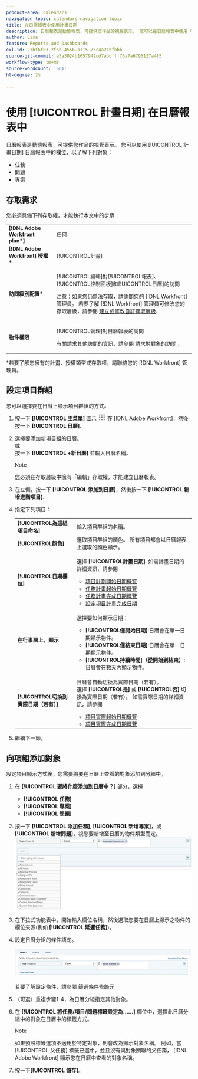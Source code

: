 ```yaml
---
product-area: calendars
navigation-topic: calendars-navigation-topic
title: 在日曆報表中使用計畫日期
description: 日曆報表是動態報表，可提供您作品的視覺表示。 您可以在日曆報表中使用「計畫日期」欄位來處理任務、問題和項目。
author: Lisa
feature: Reports and Dashboards
exl-id: 27bf6f03-2f6b-4556-a715-75c4a21bfbbb
source-git-commit: e5a3024b1657942cd7abdfff76a7a6795127a4f5
workflow-type: tm+mt
source-wordcount: '661'
ht-degree: 2%

---
```


# 使用 [!UICONTROL 計畫日期] 在日曆報表中

日曆報表是動態報表，可提供您作品的視覺表示。 您可以使用 [!UICONTROL 計畫日期] 日曆報表中的欄位，以了解下列對象：

* 任務
* 問題
* 專案

## 存取需求

您必須具備下列存取權，才能執行本文中的步驟：

<table style="table-layout:auto"> 
 <col> 
 </col> 
 <col> 
 </col> 
 <tbody> 
  <tr> 
   <td role="rowheader"><strong>[!DNL Adobe Workfront plan*]</strong></td> 
   <td> <p>任何</p> </td> 
  </tr> 
  <tr> 
   <td role="rowheader"><strong>[!DNL Adobe Workfront] 授權*</strong></td> 
   <td> <p>[!UICONTROL計畫] </p> </td> 
  </tr> 
  <tr> 
   <td role="rowheader"><strong>訪問級別配置*</strong></td> 
   <td> <p>[!UICONTROL編輯]對[!UICONTROL報表]、[!UICONTROL控制面板]和[!UICONTROL日曆]的訪問</p> <p>注意：如果您仍無法存取，請詢問您的 [!DNL Workfront] 管理員。 若要了解 [!DNL Workfront] 管理員可修改您的存取層級，請參閱 <a href="../../../administration-and-setup/add-users/configure-and-grant-access/create-modify-access-levels.md" class="MCXref xref">建立或修改自訂存取層級</a>.</p> </td> 
  </tr> 
  <tr> 
   <td role="rowheader"><strong>物件權限</strong></td> 
   <td> <p>[!UICONTROL管理]對日曆報表的訪問</p> <p>有關請求其他訪問的資訊，請參閱 <a href="../../../workfront-basics/grant-and-request-access-to-objects/request-access.md" class="MCXref xref">請求對對象的訪問 </a>.</p> </td> 
  </tr> 
 </tbody> 
</table>

&#42;若要了解您擁有的計畫、授權類型或存取權，請聯絡您的 [!DNL Workfront] 管理員。

## 設定項目群組

您可以選擇要在日曆上顯示項目群組的方式。

1. 按一下 **[!UICONTROL 主菜單]** 圖示 ![](assets/main-menu-icon.png) 在 [!DNL Adobe Workfront]，然後按一下 **[!UICONTROL 日曆]**.

1. 選擇要添加新項目組的日曆。\
   或\
   按一下 **[!UICONTROL +新日曆]** 並輸入日曆名稱。

   >[!NOTE]
   >
   >您必須在存取層級中擁有「編輯」存取權，才能建立日曆報表。

1. 在左側，按一下 **[!UICONTROL 添加到日曆]**，然後按一下 **[!UICONTROL 新增進階項目]**.

1. 指定下列項目：

   <table style="table-layout:auto">
    <col>
    <col>
    <tbody>
     <tr>
      <td role="rowheader"><strong>[!UICONTROL為這組項目命名]</strong></td>
      <td>輸入項目群組的名稱。</td>
     </tr>
     <tr>
      <td role="rowheader"><strong>[!UICONTROL顏色]</strong></td>
      <td>選取項目群組的顏色。 所有項目都會以日曆報表上選取的顏色顯示。</td>
     </tr>
     <tr>
      <td role="rowheader"><strong>[!UICONTROL日期欄位]</strong></td>
      <td><p>選擇 <strong>[!UICONTROL計畫日期]</strong>. 如需計畫日期的詳細資訊，請參閱 </p>
       <ul>
        <li><a href="../../../manage-work/projects/planning-a-project/project-planned-start-date.md" class="MCXref xref">項目計劃開始日期概覽</a></li>
        <li><a href="../../../manage-work/tasks/task-information/task-planned-start-date.md" class="MCXref xref">任務計畫起始日期概覽</a></li>
        <li><a href="../../../manage-work/tasks/task-information/task-planned-completion-date.md" class="MCXref xref">任務計畫完成日期概覽</a></li>
        <li><a href="../../../manage-work/projects/planning-a-project/project-planned-completion-date.md" class="MCXref xref">設定項目計畫完成日期</a><br></li>
       </ul></td>
     </tr>
     <tr>
      <td role="rowheader"><strong>在行事曆上，顯示</strong></td>
      <td><p>選擇要如何顯示日期：</p>
       <ul>
        <li><strong>[!UICONTROL僅開始日期]</strong>:日曆會在單一日期顯示物件。</li>
        <li><strong>[!UICONTROL僅結束日期]</strong>:日曆會在單一日期顯示物件。</li>
        <li><strong>[!UICONTROL持續時間]（從開始到結束）</strong>:日曆會在數天內顯示物件。</li>
       </ul></td>
     </tr>
     <tr data-mc-conditions="">
      <td role="rowheader"><strong>[!UICONTROL切換到實際日期（若有）]</strong></td>
      <td><p>日曆會自動切換為實際日期（若有）。 <br>選擇 <strong>[!UICONTROL是]</strong> 或 <strong>[!UICONTROL否]</strong> 切換為實際日期（若有）。 如需實際日期的詳細資訊，請參閱</p>
       <ul>
        <li><a href="../../../manage-work/projects/planning-a-project/project-actual-start-date.md" class="MCXref xref">項目實際起始日期概覽 </a></li>
        <li><a href="../../../manage-work/projects/planning-a-project/project-actual-completion-date.md" class="MCXref xref">項目實際完成日期概覽 </a></li>
       </ul></td>
     </tr>
    </tbody>
   </table>

1. 繼續下一節。

## 向項組添加對象

設定項目顯示方式後，您需要將要在日曆上查看的對象添加到分組中。

1. 在 **[!UICONTROL 要將什麼添加到日曆中？]** 部分，選擇

   * **[!UICONTROL 任務]**
   * **[!UICONTROL 專案]**
   * **[!UICONTROL 問題]**

1. 按一下 **[!UICONTROL 添加任務]**, **[!UICONTROL 新增專案]**，或 **[!UICONTROL 新增問題]**，視您要新增至日曆的物件類型而定。\
   ![為日曆選擇對象](assets/field-name.png)

1. 在下拉式功能表中，開始輸入欄位名稱，然後選取您要在日曆上顯示之物件的欄位來源(例如 **[!UICONTROL 延遲任務]**)。
1. 設定日曆分組的條件語句。

   ![條件陳述式](assets/condition-statement-calendar.png)

   若要了解設定條件，請參閱 [篩選條件修飾元](../../../reports-and-dashboards/reports/reporting-elements/filter-condition-modifiers.md).

1. （可選）重複步驟1-4，為日曆分組指定其他對象。
1. 在 **[!UICONTROL 將任務/項目/問題標籤設定為……]** 欄位中，選擇此日曆分組中的對象在日曆中的標籤方式。

   >[!NOTE]
   >
   >如果預設標籤選項不適用於特定對象，則會改為顯示對象名稱。 例如，當 [!UICONTROL 父任務] 標籤已選中，並且沒有與對象關聯的父任務， [!DNL Adobe Workfront] 顯示您在日曆中查看的對象名稱。

1. 按一下&#x200B;**[!UICONTROL 儲存]**。
